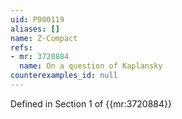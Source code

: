 ```yaml
---
uid: P000119
aliases: []
name: Z-Compact
refs:
- mr: 3720884
  name: On a question of Kaplansky
counterexamples_id: null
---
```

Defined in Section 1 of {{mr:3720884}}
